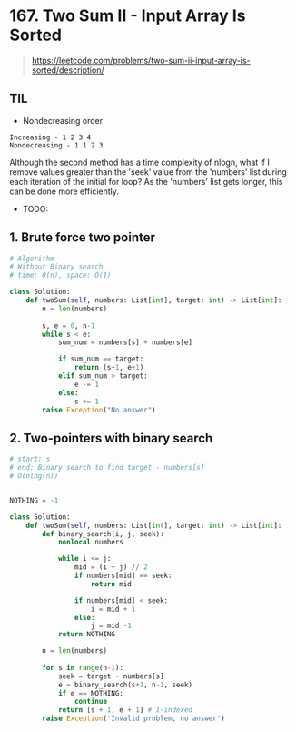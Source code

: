 # 167. Two Sum II - Input Array Is Sorted
> https://leetcode.com/problems/two-sum-ii-input-array-is-sorted/description/

## TIL

- Nondecreasing order

```
Increasing - 1 2 3 4
Nondecreasing - 1 1 2 3
```

Although the second method has a time complexity of nlogn, what if I remove values greater than the 'seek' value from the 'numbers' list during each iteration of the initial for loop? As the 'numbers' list gets longer, this can be done more efficiently.


- TODO: 

## 1. Brute force two pointer

```py
# Algorithm
# Without Binary search
# time: O(n), space: O(1)

class Solution:
    def twoSum(self, numbers: List[int], target: int) -> List[int]:
        n = len(numbers)
        
        s, e = 0, n-1
        while s < e:
            sum_num = numbers[s] + numbers[e]

            if sum_num == target:
                return (s+1, e+1)
            elif sum_num > target:
                e -= 1
            else:
                s += 1
        raise Exception("No answer")

```


## 2. Two-pointers with binary search

```py
# start: s
# end: Binary search to find target - numbers[s]
# O(nlog(n))


NOTHING = -1

class Solution:
    def twoSum(self, numbers: List[int], target: int) -> List[int]:
        def binary_search(i, j, seek):
            nonlocal numbers

            while i <= j:
                mid = (i + j) // 2
                if numbers[mid] == seek:
                    return mid

                if numbers[mid] < seek:
                    i = mid + 1
                else:
                    j = mid -1
            return NOTHING

        n = len(numbers)
        
        for s in range(n-1):
            seek = target - numbers[s]
            e = binary_search(s+1, n-1, seek)
            if e == NOTHING:
                continue
            return [s + 1, e + 1] # 1-indexed
        raise Exception('Invalid problem, no answer')
```

